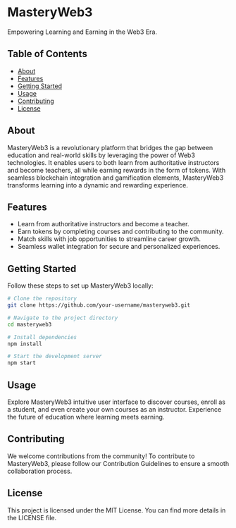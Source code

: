 # MasteryWeb3

Empowering Learning and Earning in the Web3 Era.

## Table of Contents

- [About](#about)
- [Features](#features)
- [Getting Started](#getting-started)
- [Usage](#usage)
- [Contributing](#contributing)
- [License](#license)

## About

MasteryWeb3 is a revolutionary platform that bridges the gap between education and real-world skills by leveraging the power of Web3 technologies. It enables users to both learn from authoritative instructors and become teachers, all while earning rewards in the form of tokens. With seamless blockchain integration and gamification elements, MasteryWeb3 transforms learning into a dynamic and rewarding experience.

## Features

- Learn from authoritative instructors and become a teacher.
- Earn tokens by completing courses and contributing to the community.
- Match skills with job opportunities to streamline career growth.
- Seamless wallet integration for secure and personalized experiences.

## Getting Started

Follow these steps to set up MasteryWeb3 locally:

```bash
# Clone the repository
git clone https://github.com/your-username/masteryweb3.git

# Navigate to the project directory
cd masteryweb3

# Install dependencies
npm install

# Start the development server
npm start

```

## Usage
Explore MasteryWeb3 intuitive user interface to discover courses, enroll as a student, and even create your own courses as an instructor. Experience the future of education where learning meets earning.

## Contributing
We welcome contributions from the community! To contribute to MasteryWeb3, please follow our Contribution Guidelines to ensure a smooth collaboration process.

## License
This project is licensed under the MIT License. You can find more details in the LICENSE file.




